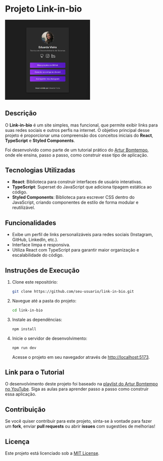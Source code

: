 # Projeto Link-in-bio

<img src="projeto.png" width="280px" alt="">


## Descrição

O **Link-in-bio** é um site simples, mas funcional, que permite exibir links para suas redes sociais e outros perfis na internet. O objetivo principal desse projeto é proporcionar uma compreensão dos conceitos iniciais do **React**, **TypeScript** e **Styled Components**.

Foi desenvolvido como parte de um tutorial prático do [Artur Bomtempo](https://github.com/arturbomtempo-dev/link-in-bio-react-youtube-tutorial), onde ele ensina, passo a passo, como construir esse tipo de aplicação.

## Tecnologias Utilizadas

- **React**: Biblioteca para construir interfaces de usuário interativas.
- **TypeScript**: Superset do JavaScript que adiciona tipagem estática ao código.
- **Styled Components**: Biblioteca para escrever CSS dentro do JavaScript, criando componentes de estilo de forma modular e reutilizável.

## Funcionalidades

- Exibe um perfil de links personalizáveis para redes sociais (Instagram, GitHub, LinkedIn, etc.).
- Interface limpa e responsiva.
- Utiliza React com TypeScript para garantir maior organização e escalabilidade do código.

## Instruções de Execução

1. Clone este repositório:
   ```bash
   git clone https://github.com/seu-usuario/link-in-bio.git
   ```

2. Navegue até a pasta do projeto:
   ```bash
   cd link-in-bio
   ```

3. Instale as dependências:
   ```bash
   npm install
   ```

4. Inicie o servidor de desenvolvimento:
   ```bash
   npm run dev
   ```

   Acesse o projeto em seu navegador através de [http://localhost:5173](http://localhost:5173/).

## Link para o Tutorial

O desenvolvimento deste projeto foi baseado na [playlist do Artur Bomtempo no YouTube](https://youtube.com/playlist?list=PLeBlAOvjkM5jyuQ0c1w2e3CYH3HB4DBOd). Siga as aulas para aprender passo a passo como construir essa aplicação.

## Contribuição

Se você quiser contribuir para este projeto, sinta-se à vontade para fazer um **fork**, enviar **pull requests** ou abrir **issues** com sugestões de melhorias!

## Licença

Este projeto está licenciado sob a [MIT License](LICENSE).
```
